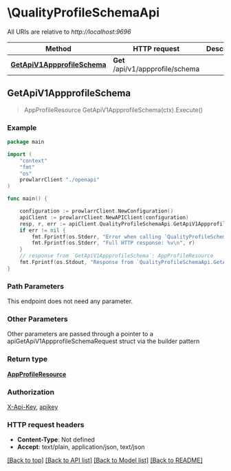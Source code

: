 # \QualityProfileSchemaApi

All URIs are relative to *http://localhost:9696*

Method | HTTP request | Description
------------- | ------------- | -------------
[**GetApiV1AppprofileSchema**](QualityProfileSchemaApi.md#GetApiV1AppprofileSchema) | **Get** /api/v1/appprofile/schema | 



## GetApiV1AppprofileSchema

> AppProfileResource GetApiV1AppprofileSchema(ctx).Execute()



### Example

```go
package main

import (
    "context"
    "fmt"
    "os"
    prowlarrClient "./openapi"
)

func main() {

    configuration := prowlarrClient.NewConfiguration()
    apiClient := prowlarrClient.NewAPIClient(configuration)
    resp, r, err := apiClient.QualityProfileSchemaApi.GetApiV1AppprofileSchema(context.Background()).Execute()
    if err != nil {
        fmt.Fprintf(os.Stderr, "Error when calling `QualityProfileSchemaApi.GetApiV1AppprofileSchema``: %v\n", err)
        fmt.Fprintf(os.Stderr, "Full HTTP response: %v\n", r)
    }
    // response from `GetApiV1AppprofileSchema`: AppProfileResource
    fmt.Fprintf(os.Stdout, "Response from `QualityProfileSchemaApi.GetApiV1AppprofileSchema`: %v\n", resp)
}
```

### Path Parameters

This endpoint does not need any parameter.

### Other Parameters

Other parameters are passed through a pointer to a apiGetApiV1AppprofileSchemaRequest struct via the builder pattern


### Return type

[**AppProfileResource**](AppProfileResource.md)

### Authorization

[X-Api-Key](../README.md#X-Api-Key), [apikey](../README.md#apikey)

### HTTP request headers

- **Content-Type**: Not defined
- **Accept**: text/plain, application/json, text/json

[[Back to top]](#) [[Back to API list]](../README.md#documentation-for-api-endpoints)
[[Back to Model list]](../README.md#documentation-for-models)
[[Back to README]](../README.md)

